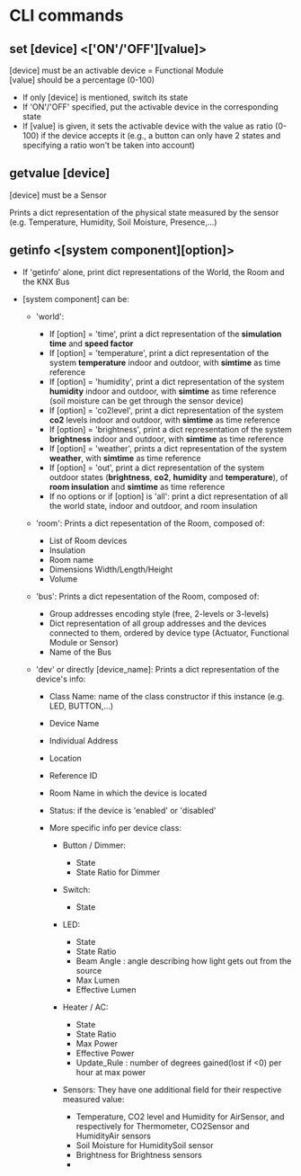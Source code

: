 # CLI commands

## set [device] <['ON'/'OFF'][value]>

[device] must be an activable device = Functional Module \
[value] should be a percentage (0-100)

- If only [device] is mentioned, switch its state
- If 'ON'/'OFF' specified, put the activable device in the corresponding state
- If [value] is given, it sets the activable device with the value as ratio (0-100) if the device accepts it (e.g., a button can only have 2 states and specifying a ratio won't be taken into account)

## getvalue [device]

[device] must be a Sensor

Prints a dict representation of the physical state measured by the sensor (e.g. Temperature, Humidity, Soil Moisture, Presence,...)

## getinfo <[system component][option]>

- If 'getinfo' alone, print dict representations of the World, the Room and the KNX Bus
- [system component] can be:

  - 'world':
    - If [option] = 'time', print a dict representation of the **simulation time** and **speed factor**
    - If [option] = 'temperature', print a dict representation of the system **temperature** indoor and outdoor, with **simtime** as time reference
    - If [option] = 'humidity', print a dict representation of the system **humidity** indoor and outdoor, with **simtime** as time reference (soil moisture can be get through the sensor device)
    - If [option] = 'co2level', print a dict representation of the system **co2** levels indoor and outdoor, with **simtime** as time reference
    - If [option] = 'brightness', print a dict representation of the system **brightness** indoor and outdoor, with **simtime** as time reference
    - If [option] = 'weather', prints a dict representation of the system **weather**, with **simtime** as time reference
    * If [option] = 'out', print a dict representation of the system outdoor states (**brightness**, **co2**, **humidity** and **temperature**), of **room insulation** and **simtime** as time reference
    - If no options or if [option] is 'all': print a dict representation of all the world state, indoor and outdoor, and room insulation
  - 'room': Prints a dict repesentation of the Room, composed of:
    - List of Room devices
    - Insulation
    - Room name
    - Dimensions Width/Length/Height
    - Volume
  - 'bus': Prints a dict repesentation of the Room, composed of:
    - Group addresses encoding style (free, 2-levels or 3-levels)
    - Dict representation of all group addresses and the devices connected to them, ordered by device type (Actuator, Functional Module or Sensor)
    - Name of the Bus
  - 'dev' or directly [device_name]: Prints a dict representation of the device's info:

    - Class Name: name of the class constructor if this instance (e.g. LED, BUTTON,...)
    - Device Name
    - Individual Address
    - Location
    - Reference ID
    - Room Name in which the device is located
    - Status: if the device is 'enabled' or 'disabled'
    - More specific info per device class:

      - Button / Dimmer:
        - State
        - State Ratio for Dimmer
      - Switch:
        - State
      - LED:
        - State
        - State Ratio
        - Beam Angle : angle describing how light gets out from the source
        - Max Lumen
        - Effective Lumen
      - Heater / AC:

        - State
        - State Ratio
        - Max Power
        - Effective Power
        - Update_Rule : number of degrees gained(lost if <0) per hour at max power

      - Sensors: They have one additional field for their respective measured value:
        - Temperature, CO2 level and Humidity for AirSensor, and respectively for Thermometer, CO2Sensor and HumidityAir sensors
        - Soil Moisture for HumiditySoil sensor
        - Brightness for Brightness sensors
        -
